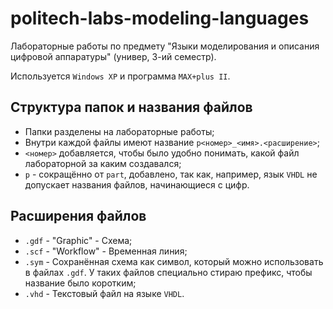 # politech-labs-modeling-languages

Лабораторные работы по предмету "Языки моделирования и описания цифровой аппаратуры" (универ, 3-ий семестр).

Используется `Windows XP` и программа `MAX+plus II`.

## Структура папок и названия файлов

- Папки разделены на лабораторные работы;
- Внутри каждой файлы имеют название `p<номер>_<имя>.<расширение>`;
- `<номер>` добавляется, чтобы было удобно понимать, какой файл лабораторной за каким создавался;
- `p` - сокращённо от `part`, добавлено, так как, например, язык `VHDL` не допускает названия файлов, начинающиеся с цифр.

## Расширения файлов

- `.gdf` - "Graphic" - Схема;
- `.scf` - "Workflow" - Временная линия;
- `.sym` - Сохранённая схема как символ, который можно использовать в файлах `.gdf`. У таких файлов специально стираю префикс, чтобы название было коротким;
- `.vhd` - Текстовый файл на языке `VHDL`.

